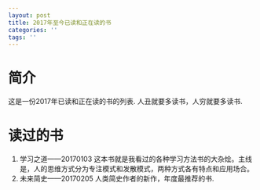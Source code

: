 ```yaml
---
layout: post
title: 2017年至今已读和正在读的书
categories: ''
tags: ''
---
```

# 简介
这是一份2017年已读和正在读的书的列表. 人丑就要多读书，人穷就要多读书.

<!--more-->

# 读过的书

1. 学习之道——20170103 这本书就是我看过的各种学习方法书的大杂烩。主线是，人的思维方式分为专注模式和发散模式，两种方式各有特点和应用场合。
2. 未来简史——20170205 人类简史作者的新作，年度最推荐的书.
